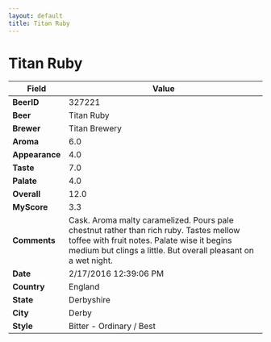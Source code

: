 ```yaml
---
layout: default
title: Titan Ruby
---
```


# Titan Ruby

| Field         | Value     |
|---------------|-----------|
| **BeerID** | 327221 |
| **Beer** | Titan Ruby |
| **Brewer** | Titan Brewery |
| **Aroma** | 6.0 |
| **Appearance** | 4.0 |
| **Taste** | 7.0 |
| **Palate** | 4.0 |
| **Overall** | 12.0 |
| **MyScore** | 3.3 |
| **Comments** | Cask. Aroma malty caramelized. Pours pale chestnut rather than rich ruby. Tastes mellow toffee with fruit notes. Palate wise it begins medium but clings a little. But overall pleasant on a wet night. |
| **Date** | 2/17/2016 12:39:06 PM |
| **Country** | England |
| **State** | Derbyshire |
| **City** | Derby |
| **Style** | Bitter - Ordinary / Best |
